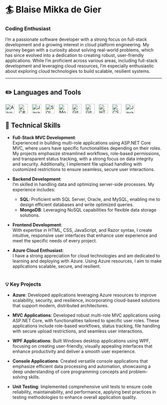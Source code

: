 # 🏄 Blaise Mikka de Gier  
### Coding Enthusiast  

I’m a passionate software developer with a strong focus on full-stack development and a growing interest in cloud platform engineering. My journey began with a curiosity about solving real-world problems, which has since evolved into a dedication to creating robust, user-friendly applications. While I’m proficient across various areas, including full-stack development and leveraging cloud resources, I’m especially enthusiastic about exploring cloud technologies to build scalable, resilient systems.

---

## ✏️ Languages and Tools  
<img align="left" alt="Azure" width="30px" style="padding-right: 10px;" src="https://cdn.jsdelivr.net/gh/devicons/devicon/icons/azure/azure-original.svg" />  
<img align="left" alt="C#" width="30px" style="padding-right: 10px;" src="https://cdn.jsdelivr.net/gh/devicons/devicon/icons/csharp/csharp-original.svg" />  
<img align="left" alt="Java" width="30px" style="padding-right: 10px;" src="https://cdn.jsdelivr.net/gh/devicons/devicon/icons/java/java-original.svg" />  
<img align="left" alt="SQL" width="30px" style="padding-right: 10px;" src="https://cdn.jsdelivr.net/gh/devicons/devicon/icons/mysql/mysql-original.svg" />  
<img align="left" alt="MongoDB" width="30px" style="padding-right: 10px;" src="https://cdn.jsdelivr.net/gh/devicons/devicon/icons/mongodb/mongodb-original.svg" />  
<img align="left" alt="Git" width="30px" style="padding-right: 10px;" src="https://cdn.jsdelivr.net/gh/devicons/devicon/icons/git/git-original.svg" />  
<img align="left" alt="GitHub" width="30px" style="padding-right: 10px;" src="https://cdn.jsdelivr.net/gh/devicons/devicon/icons/github/github-original.svg" />  
<img align="left" alt="HTML5" width="30px" style="padding-right: 10px;" src="https://cdn.jsdelivr.net/gh/devicons/devicon/icons/html5/html5-plain.svg" />  
<img align="left" alt="CSS3" width="30px" style="padding-right: 10px;" src="https://cdn.jsdelivr.net/gh/devicons/devicon/icons/css3/css3-plain.svg" />  
<img align="left" alt="JavaScript" width="30px" style="padding-right: 10px;" src="https://cdn.jsdelivr.net/gh/devicons/devicon/icons/javascript/javascript-plain.svg" />  

<br>

#

## 🚀 Technical Skills  
- **Full-Stack MVC Development**:  
  Experienced in building multi-role applications using ASP.NET Core MVC, where users have specific functionalities depending on their roles. My projects emphasize streamlined workflows, role-based permissions, and transparent status tracking, with a strong focus on data integrity and security. Additionally, I implement file upload handling with customized restrictions to ensure seamless, secure user interactions.

- **Backend Development**:  
  I’m skilled in handling data and optimizing server-side processes. My experience includes:  
  - **SQL**: Proficient with SQL Server, Oracle, and MySQL, enabling me to design efficient databases and write optimized queries.  
  - **MongoDB**: Leveraging NoSQL capabilities for flexible data storage solutions.

- **Frontend Development**:  
  With expertise in HTML, CSS, JavaScript, and Razor syntax, I create intuitive, responsive user interfaces that enhance user experience and meet the specific needs of every project.

- **Azure Cloud Enthusiast**:  
  I have a strong appreciation for cloud technologies and am dedicated to learning and deploying with Azure. Using Azure resources, I aim to make applications scalable, secure, and resilient.

#

### 💡 Key Projects  
- **Azure**: Developed applications leveraging Azure resources to improve scalability, security, and resilience, incorporating cloud-based solutions that support modern, distributed architectures.

- **MVC Applications**: Developed robust multi-role MVC applications using ASP.NET Core, with functionalities tailored to specific user roles. These applications include role-based workflows, status tracking, file handling with secure upload restrictions, and seamless user interactions.

- **WPF Applications**: Built Windows desktop applications using WPF, focusing on creating user-friendly, visually appealing interfaces that enhance productivity and deliver a smooth user experience.

- **Console Applications**: Created versatile console applications that emphasize efficient data processing and automation, showcasing a deep understanding of core programming concepts and problem-solving skills.

- **Unit Testing**: Implemented comprehensive unit tests to ensure code reliability, maintainability, and performance, applying best practices in testing methodologies to enhance overall application quality.

#
